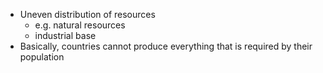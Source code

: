 - Uneven distribution of resources
	- e.g. natural resources
	- industrial base
- Basically, countries cannot produce everything that is required by their population